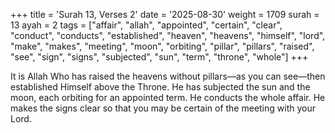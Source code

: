 +++
title = 'Surah 13, Verses 2'
date = '2025-08-30'
weight = 1709
surah = 13
ayah = 2
tags = ["affair", "allah", "appointed", "certain", "clear", "conduct", "conducts", "established", "heaven", "heavens", "himself", "lord", "make", "makes", "meeting", "moon", "orbiting", "pillar", "pillars", "raised", "see", "sign", "signs", "subjected", "sun", "term", "throne", "whole"]
+++

It is Allah Who has raised the heavens without pillars—as you can see—then established Himself above the Throne. He has subjected the sun and the moon, each orbiting for an appointed term. He conducts the whole affair. He makes the signs clear so that you may be certain of the meeting with your Lord.